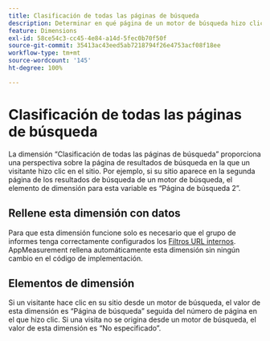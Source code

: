 ```yaml
---
title: Clasificación de todas las páginas de búsqueda
description: Determinar en qué página de un motor de búsqueda hizo clic un visitante en el sitio.
feature: Dimensions
exl-id: 58ce54c3-cc45-4e84-a14d-5fec0b70f50f
source-git-commit: 35413ac43eed5ab7218794f26e4753acf08f18ee
workflow-type: tm+mt
source-wordcount: '145'
ht-degree: 100%

---
```


# Clasificación de todas las páginas de búsqueda

La dimensión “Clasificación de todas las páginas de búsqueda” proporciona una perspectiva sobre la página de resultados de búsqueda en la que un visitante hizo clic en el sitio. Por ejemplo, si su sitio aparece en la segunda página de los resultados de búsqueda de un motor de búsqueda, el elemento de dimensión para esta variable es “Página de búsqueda 2”.

## Rellene esta dimensión con datos

Para que esta dimensión funcione solo es necesario que el grupo de informes tenga correctamente configurados los [Filtros URL internos](/help/admin/admin/internal-url-filter-admin.md). AppMeasurement rellena automáticamente esta dimensión sin ningún cambio en el código de implementación.

## Elementos de dimensión

Si un visitante hace clic en su sitio desde un motor de búsqueda, el valor de esta dimensión es “Página de búsqueda” seguida del número de página en el que hizo clic. Si una visita no se origina desde un motor de búsqueda, el valor de esta dimensión es “No especificado”.

